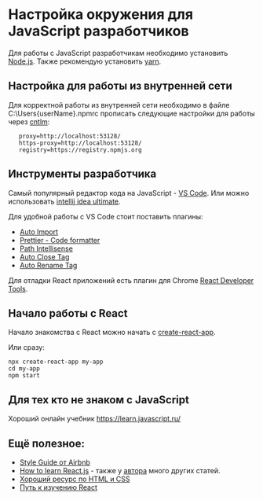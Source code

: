 # Настройка окружения для JavaScript разработчиков

Для работы с JavaScript разработчикам необходимо установить [Node.js](https://nodejs.org).
Также рекомендую установить [yarn](https://yarnpkg.com/en/docs/install).

## Настройка для работы из внутренней сети

Для корректной работы из внутренней сети необходимо в файле C:\Users\{userName}\.npmrc прописать следующие настройки для работы через [cntlm](https://github.com/Jepria/doc/blob/master/cntlm-settings-for-npm-yarn-maven.md):

```
   proxy=http://localhost:53128/
   https-proxy=http://localhost:53128/
   registry=https://registry.npmjs.org
```

## Инструменты разработчика

Самый популярный редактор кода на JavaScript - [VS Code](https://code.visualstudio.com/).
Или можно использовать [intellij idea ultimate](https://www.jetbrains.com/ru-ru/idea/download).

Для удобной работы с VS Code стоит поставить плагины:

- [Auto Import](https://marketplace.visualstudio.com/items?itemName=steoates.autoimport)
- [Prettier - Code formatter](https://marketplace.visualstudio.com/items?itemName=esbenp.prettier-vscode)
- [Path Intellisense](https://marketplace.visualstudio.com/items?itemName=christian-kohler.path-intellisense)
- [Auto Close Tag](https://marketplace.visualstudio.com/items?itemName=formulahendry.auto-close-tag)
- [Auto Rename Tag](https://marketplace.visualstudio.com/items?itemName=formulahendry.auto-rename-tag)

Для отладки React приложений есть плагин для Chrome [React Developer Tools](https://chrome.google.com/webstore/detail/react-developer-tools/fmkadmapgofadopljbjfkapdkoienihi).

## Начало работы с React

Начало знакомства с React можно начать с [create-react-app](https://ru.reactjs.org/docs/create-a-new-react-app.html).

Или сразу:

```
npx create-react-app my-app
cd my-app
npm start
```

## Для тех кто не знаком с JavaScript

Хороший онлайн учебник https://learn.javascript.ru/

## Ещё полезное:

- [Style Guide от Airbnb](https://github.com/airbnb/javascript)
- [How to learn React.js](https://www.robinwieruch.de/learn-react-j) - также у [автора](https://www.robinwieruch.de/) много других статей.
- [Хороший ресурс по HTML и CSS](http://htmlbook.ru/)
- [Путь к изучению React](https://leanpub.com/the-road-to-learn-react-russian)

